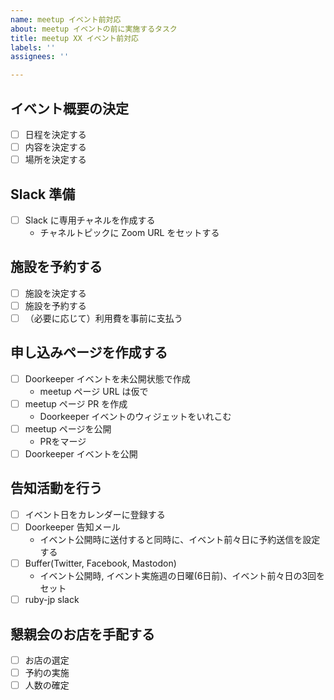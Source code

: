 ```yaml
---
name: meetup イベント前対応
about: meetup イベントの前に実施するタスク
title: meetup XX イベント前対応
labels: ''
assignees: ''

---
```


## イベント概要の決定
- [ ] 日程を決定する
- [ ] 内容を決定する
- [ ] 場所を決定する

## Slack 準備
- [ ] Slack に専用チャネルを作成する
    - チャネルトピックに Zoom URL をセットする

## 施設を予約する
- [ ] 施設を決定する
- [ ] 施設を予約する
- [ ] （必要に応じて）利用費を事前に支払う

## 申し込みページを作成する
- [ ] Doorkeeper イベントを未公開状態で作成
    - meetup ページ URL は仮で
- [ ] meetup ページ PR を作成
    - Doorkeeper イベントのウィジェットをいれこむ
- [ ] meetup ページを公開
    - PRをマージ
- [ ] Doorkeeper イベントを公開

## 告知活動を行う
- [ ] イベント日をカレンダーに登録する
- [ ] Doorkeeper 告知メール
    - イベント公開時に送付すると同時に、イベント前々日に予約送信を設定する
- [ ] Buffer(Twitter, Facebook, Mastodon)
    - イベント公開時, イベント実施週の日曜(6日前)、イベント前々日の3回をセット
- [ ] ruby-jp slack

<!-- 懇親会未実施時は以下を削除 -->
## 懇親会のお店を手配する
- [ ] お店の選定
- [ ] 予約の実施
- [ ] 人数の確定
